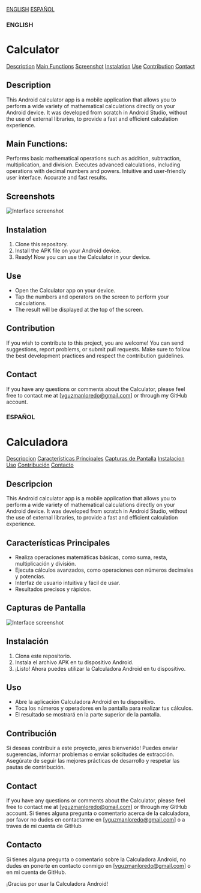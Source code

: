 [ENGLISH](#english)
[ESPAÑOL](#español)

### ENGLISH
# Calculator

[Description](#description)
[Main Functions](#main-functions)
[Screenshot](#screenshots)
[Instalation](#instalation)
[Use](#use)
[Contribution](#contribution)
[Contact](#contact)

## Description
This Android calculator app is a mobile application that allows you to perform a wide variety of mathematical calculations directly on your Android device. It was developed from scratch in Android Studio, 
without the use of external libraries, to provide a fast and efficient calculation experience.

## Main Functions:
Performs basic mathematical operations such as addition, subtraction, multiplication, and division.
Executes advanced calculations, including operations with decimal numbers and powers.
Intuitive and user-friendly user interface.
Accurate and fast results.

## Screenshots
![Interface screenshot](screenshot.jpeg)

## Instalation
1. Clone this repository.
2. Install the APK file on your Android device.
3. Ready! Now you can use the Calculator in your device. 

## Use
- Open the Calculator app on your device.
- Tap the numbers and operators on the screen to perform your calculations.
- The result will be displayed at the top of the screen.

## Contribution
If you wish to contribute to this project, you are welcome! You can send suggestions, report problems, or submit pull requests. Make sure to follow the best development practices and respect the contribution guidelines.

## Contact
If you have any questions or comments about the Calculator, please feel free to contact me at [vguzmanloredo@gmail.com] or through my GitHub account.


### ESPAÑOL
# Calculadora

[Descripcion](#descripcion)
[Características Principales](#características-principales)
[Capturas de Pantalla](#Capturas-de-Pantalla)
[Instalacion](#instalación)
[Uso](#uso)
[Contribución](#contribución)
[Contacto](#contacto)

## Descripcion
This Android calculator app is a mobile application that allows you to perform a wide variety of mathematical calculations directly on your Android device. It was developed from scratch in Android Studio, 
without the use of external libraries, to provide a fast and efficient calculation experience.
## Características Principales
- Realiza operaciones matemáticas básicas, como suma, resta, multiplicación y división.
- Ejecuta cálculos avanzados, como operaciones con números decimales y potencias.
- Interfaz de usuario intuitiva y fácil de usar.
- Resultados precisos y rápidos.

## Capturas de Pantalla
![Interface screenshot](screenshot.jpeg)

## Instalación
1. Clona este repositorio.
2. Instala el archivo APK en tu dispositivo Android.
3. ¡Listo! Ahora puedes utilizar la Calculadora Android en tu dispositivo.

## Uso
- Abre la aplicación Calculadora Android en tu dispositivo.
- Toca los números y operadores en la pantalla para realizar tus cálculos.
- El resultado se mostrará en la parte superior de la pantalla.

## Contribución
Si deseas contribuir a este proyecto, ¡eres bienvenido! Puedes enviar sugerencias, informar problemas o enviar solicitudes de extracción. Asegúrate de seguir las mejores prácticas de desarrollo y respetar las pautas de contribución.

## Contact
If you have any questions or comments about the Calculator, please feel free to contact me at [vguzmanloredo@gmail.com] or through my GitHub account.
Si tienes alguna pregunta o comentario acerca de la calculadora, por favor no dudes en contactarme en [vguzmanloredo@gmail.com] o a traves de mi cuenta de GitHub
## Contacto
Si tienes alguna pregunta o comentario sobre la Calculadora Android, no dudes en ponerte en contacto conmigo en [vguzmanloredo@gmail.com] o en mi cuenta de GitHub.

¡Gracias por usar la Calculadora Android!
